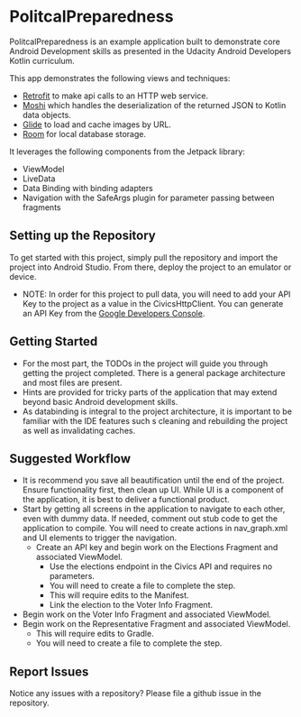 # PolitcalPreparedness
PolitcalPreparedness is an example application built to demonstrate core Android Development skills as presented in the Udacity Android Developers Kotlin curriculum.

This app demonstrates the following views and techniques:

* [Retrofit](https://square.github.io/retrofit/) to make api calls to an HTTP web service.
* [Moshi](https://github.com/square/moshi) which handles the deserialization of the returned JSON to Kotlin data objects.
* [Glide](https://bumptech.github.io/glide/) to load and cache images by URL.
* [Room](https://developer.android.com/training/data-storage/room) for local database storage.

It leverages the following components from the Jetpack library:

* ViewModel
* LiveData
* Data Binding with binding adapters
* Navigation with the SafeArgs plugin for parameter passing between fragments

## Setting up the Repository
To get started with this project, simply pull the repository and import the project into Android Studio. From there, deploy the project to an emulator or device.

* NOTE: In order for this project to pull data, you will need to add your API Key to the project as a value in the CivicsHttpClient. You can generate an API Key from the [Google Developers Console](https://console.developers.google.com/).

## Getting Started
* For the most part, the TODOs in the project will guide you through getting the project completed. There is a general package architecture and most files are present.
* Hints are provided for tricky parts of the application that may extend beyond basic Android development skills.
* As databinding is integral to the project architecture, it is important to be familiar with the IDE features such s cleaning and rebuilding the project as well as invalidating caches.

## Suggested Workflow
* It is recommend you save all beautification until the end of the project. Ensure functionality first, then clean up UI. While UI is a component of the application, it is best to deliver a functional product.
* Start by getting all screens in the application to navigate to each other, even with dummy data. If needed, comment out stub code to get the application to compile. You will need to create actions in nav_graph.xml and UI elements to trigger the navigation.
  * Create an API key and begin work on the Elections Fragment and associated ViewModel.
    - Use the elections endpoint in the Civics API and requires no parameters.
    - You will need to create a file to complete the step.
    - This will require edits to the Manifest.
    - Link the election to the Voter Info Fragment.
* Begin work on the Voter Info Fragment and associated ViewModel.
* Begin work on the Representative Fragment and associated ViewModel.
    - This will require edits to Gradle.
    - You will need to create a file to complete the step.
    
## Report Issues
Notice any issues with a repository? Please file a github issue in the repository.
